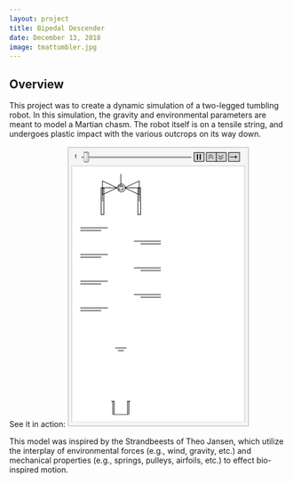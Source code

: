 ```yaml
---
layout: project
title: Bipedal Descender
date: December 13, 2018
image: tmattumbler.jpg
---
```


## Overview
This project was to create a dynamic simulation of a two-legged tumbling robot. In this simulation, the gravity and environmental parameters are meant to model a Martian chasm. The robot itself is on a tensile string, and undergoes plastic impact with the various outcrops on its way down.

See it in action:
![](https://github.com/mossti/Portfolio/blob/gh-pages/public/images/tumblerWithSpring.gif)


This model was inspired by the Strandbeests of Theo Jansen, which utilize the interplay of environmental forces (e.g., wind, gravity, etc.) and mechanical properties (e.g., springs, pulleys, airfoils, etc.) to effect bio-inspired motion.
